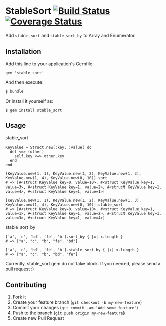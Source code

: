 # StableSort [![Build Status](https://travis-ci.org/awakia/ruby_stable_sort.png)](https://travis-ci.org/awakia/ruby_stable_sort) [![Coverage Status](https://coveralls.io/repos/awakia/ruby_stable_sort/badge.png?branch=master)](https://coveralls.io/r/awakia/ruby_stable_sort?branch=master)

Add `stable_sort` and `stable_sort_by` to Array and Enumerator.

## Installation

Add this line to your application's Gemfile:

    gem 'stable_sort'

And then execute:

    $ bundle

Or install it yourself as:

    $ gem install stable_sort

## Usage

stable_sort

```
KeyValue = Struct.new(:key, :value) do
  def <=> (other)
    self.key <=> other.key
  end
end

[KeyValue.new(1, 1), KeyValue.new(1, 2), KeyValue.new(1, 3), KeyValue.new(1, 4), KeyValue.new(0, 10)].sort
# => [#<struct KeyValue key=0, value=10>, #<struct KeyValue key=1, value=3>, #<struct KeyValue key=1, value=2>, #<struct KeyValue key=1, value=4>, #<struct KeyValue key=1, value=1>]

[KeyValue.new(1, 1), KeyValue.new(1, 2), KeyValue.new(1, 3), KeyValue.new(1, 4), KeyValue.new(0, 10)].stable_sort
# => [#<struct KeyValue key=0, value=10>, #<struct KeyValue key=1, value=1>, #<struct KeyValue key=1, value=2>, #<struct KeyValue key=1, value=3>, #<struct KeyValue key=1, value=4>]
```

stable_sort_by

```
['a', 'c', 'bd', 'fe', 'b'].sort_by { |x| x.length }
# => ["a", "c", "b", "fe", "bd"]

['a', 'c', 'bd', 'fe', 'b'].stable_sort_by { |x| x.length }
# => ["a", "c", "b", "bd", "fe"]
```

Currently, stable_sort gem do not take block. If you needed, please send a pull request :)

## Contributing

1. Fork it
2. Create your feature branch (`git checkout -b my-new-feature`)
3. Commit your changes (`git commit -am 'Add some feature'`)
4. Push to the branch (`git push origin my-new-feature`)
5. Create new Pull Request
